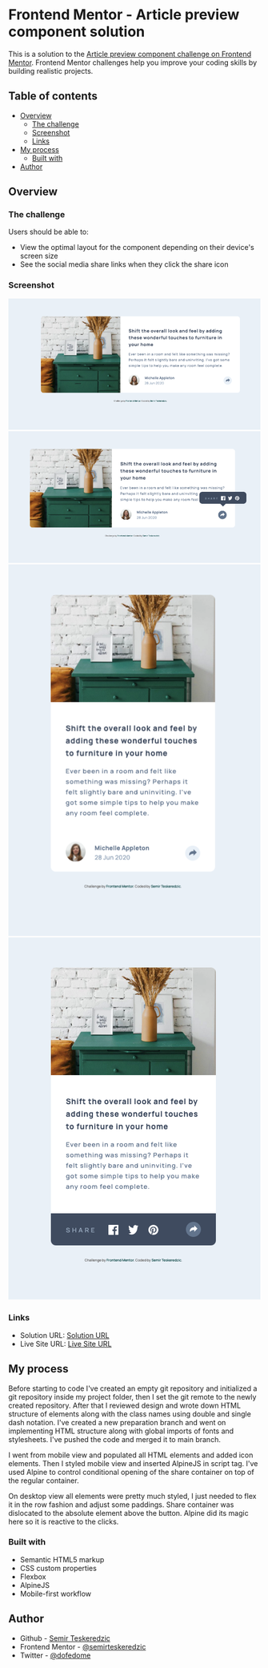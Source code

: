 # Frontend Mentor - Article preview component solution

This is a solution to the [Article preview component challenge on Frontend Mentor](https://www.frontendmentor.io/challenges/article-preview-component-dYBN_pYFT). Frontend Mentor challenges help you improve your coding skills by building realistic projects. 

## Table of contents

- [Overview](#overview)
  - [The challenge](#the-challenge)
  - [Screenshot](#screenshot)
  - [Links](#links)
- [My process](#my-process)
  - [Built with](#built-with)
- [Author](#author)

## Overview

### The challenge

Users should be able to:

- View the optimal layout for the component depending on their device's screen size
- See the social media share links when they click the share icon

### Screenshot

![Screenshot Desktop](./screenshots/screenshot_desktop_articlepreview.png)
![Screenshot Desktop Active](./screenshots/screenshot_desktop_articlepreview_active.png)
![Screenshot Mobile](./screenshots/screenshot_mobile_articlepreview.png)
![Screenshot Mobile Active](./screenshots/screenshot_mobile_articlepreview_active.png)

### Links

- Solution URL: [Solution URL](https://www.frontendmentor.io/challenges/article-preview-component-dYBN_pYFT/hub/article-preview-with-html-css-and-alpinejs-4WypILnhr)
- Live Site URL: [Live Site URL](https://semirteskeredzic.github.io/article-preview/)

## My process

Before starting to code I've created an empty git repository and initialized a git repository inside my project folder, then I set the git remote to the newly created repository.
After that I reviewed design and wrote down HTML structure of elements along with the class names using double and single dash notation. I've created a new preparation branch and went on implementing HTML structure along with global imports of fonts and stylesheets. I've pushed the code and merged it to main branch. 

I went from mobile view and populated all HTML elements and added icon elements. Then I styled mobile view and inserted AlpineJS in script tag. I've used Alpine to control conditional opening of the share container on top of the regular container.

On desktop view all elements were pretty much styled, I just needed to flex it in the row fashion and adjust some paddings. Share container was dislocated to the absolute element above the button. Alpine did its magic here so it is reactive to the clicks.

### Built with

- Semantic HTML5 markup
- CSS custom properties
- Flexbox
- AlpineJS
- Mobile-first workflow

## Author

- Github - [Semir Teskeredzic](https://github.com/semirteskeredzic)
- Frontend Mentor - [@semirteskeredzic](https://www.frontendmentor.io/profile/semirteskeredzic)
- Twitter - [@dofedome](https://www.twitter.com/dofedome)

